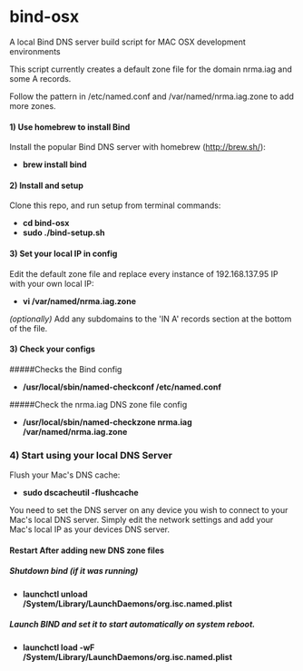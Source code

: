 bind-osx
========

A local Bind DNS server build script for MAC OSX development environments

This script currently creates a default zone file for the domain nrma.iag and some A records.

Follow the pattern in /etc/named.conf and /var/named/nrma.iag.zone to add more zones.


#### 1) Use homebrew to install Bind

Install the popular Bind DNS server with homebrew (http://brew.sh/):

- **brew install bind**


#### 2) Install and setup

Clone this repo, and run setup from terminal commands:

- **cd bind-osx**
- **sudo ./bind-setup.sh**


#### 3) Set your local IP in config

Edit the default zone file and replace every instance of 192.168.137.95 IP with your own local IP:

- **vi /var/named/nrma.iag.zone**

*(optionally)* Add any subdomains to the 'IN A' records section at the bottom of the file.


#### 3) Check your configs

#####Checks the Bind config
- **/usr/local/sbin/named-checkconf /etc/named.conf**

#####Check the nrma.iag DNS zone file config
- **/usr/local/sbin/named-checkzone nrma.iag /var/named/nrma.iag.zone**


### 4) Start using your local DNS Server

Flush your Mac's DNS cache:

- **sudo dscacheutil -flushcache**


You need to set the DNS server on any device you wish to connect to your Mac's local DNS server. Simply edit the network settings and add your Mac's local IP as your devices DNS server.




#### Restart After adding new DNS zone files

##### Shutdown bind (if it was running)
- **launchctl unload /System/Library/LaunchDaemons/org.isc.named.plist**


##### Launch BIND and set it to start automatically on system reboot.
- **launchctl load -wF /System/Library/LaunchDaemons/org.isc.named.plist**



